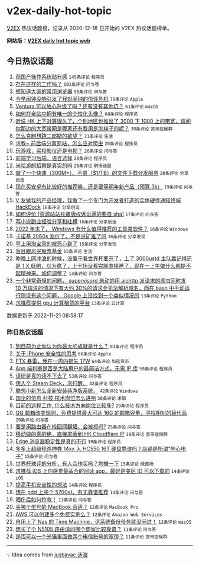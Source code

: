 # v2ex-daily-hot-topic

[V2EX](https://www.v2ex.com/) 热议话题榜，记录从 2020-12-18 日开始的 V2EX 热议话题榜单。

**网站版：[V2EX daily hot topic web](https://boojack.github.io/v2ex-daily-hot-topic-web/)**

## 今日热议话题

<!-- TODAY BEGIN -->

1. [观国产操作系统贴有感](https://www.v2ex.com/t/896716) `145条评论` `程序员`
1. [存在这样的工作吗？](https://www.v2ex.com/t/896711) `101条评论` `问与答`
1. [想知道大家的常用浏览器](https://www.v2ex.com/t/896743) `95条评论` `问与答`
1. [今早闹钟没响引发了我对闹钟的信任危机](https://www.v2ex.com/t/896693) `79条评论` `Apple`
1. [Ventura 可以放心升级了吗？还有没有其他坑？](https://www.v2ex.com/t/896687) `61条评论` `macOS`
1. [如何在全站中拥有唯一的个性化头像？](https://www.v2ex.com/t/896721) `60条评论` `程序员`
1. [听说 HK 上下对等很久了，个别地区也推出了 3000 下 1000 上的带宽，请问你那边的大宽带网是哪家还有费用是怎样子的呢？](https://www.v2ex.com/t/896733) `38条评论` `宽带症候群`
1. [怎么克制想跷二郎腿的欲望？](https://www.v2ex.com/t/896784) `21条评论` `生活`
1. [求教~ 前后端分离网站，怎么应对爬虫](https://www.v2ex.com/t/896776) `20条评论` `程序员`
1. [玩游戏，买投影仪还是电视？](https://www.v2ex.com/t/896774) `20条评论` `问与答`
1. [前端学习后端，语言选择](https://www.v2ex.com/t/896745) `20条评论` `程序员`
1. [米哈游的招聘是真实的吗](https://www.v2ex.com/t/896726) `20条评论` `职场话题`
1. [做了一个快速（300M+）、不贵（$1/TB）的文件下载分发服务](https://www.v2ex.com/t/896688) `20条评论` `分享创造`
1. [现在买安卓有比较好的推荐嘛，还是要等明年新产品（预算 3k）](https://www.v2ex.com/t/896722) `19条评论` `问与答`
1. [V 友做我的产品经理，我做了一个专门为开发者打造的实体硬件通知终端 HackDock](https://www.v2ex.com/t/896690) `18条评论` `分享创造`
1. [如何评价 [资源站站长被版权诉讼逼的要自 sha]](https://www.v2ex.com/t/896772) `17条评论` `问与答`
1. [写小说副业经验分享和吐槽](https://www.v2ex.com/t/896811) `16条评论` `分享创造`
1. [2022 年末了， Windows 有什么值得推荐的工具类软件？](https://www.v2ex.com/t/896808) `16条评论` `Windows`
1. [卡诺基 2060s 涨价了，不是说矿难了吗](https://www.v2ex.com/t/896691) `16条评论` `分享发现`
1. [早上用淘宝真的被恶心到了](https://www.v2ex.com/t/896709) `15条评论` `分享发现`
1. [盲目跟风买股票基金](https://www.v2ex.com/t/896701) `15条评论` `生活`
1. [昨晚上网冲浪的时候，没事干看世界杯要开了，上了 3000ustd 主队赢记得还是 1.X 低赔，以为稳了，上半场没看完就直接睡了，现在一上午做什么都提不起精神来。如何调整？](https://www.v2ex.com/t/896787) `14条评论` `问与答`
1. [一个非常奇怪的问题， supervisord 启动的用 aiohttp 发请求的爬虫同时发 10 万请求的情况下有大约 30%的请求会无法解析域名，而在 bash 中手动运行则没有这个问题， Google 上没找到一个类似情况的](https://www.v2ex.com/t/896755) `13条评论` `Python`
1. [求推荐提供 gpu 计算租赁的平台](https://www.v2ex.com/t/896737) `13条评论` `云计算`

数据更新于 2022-11-21 08:58:17

<!-- TODAY END -->

### 昨日热议话题

<!-- YESTERDAY BEGIN -->

1. [到目前为止你认为你最大的成就是什么？](https://www.v2ex.com/t/896580) `83条评论` `程序员`
1. [关于 iPhone 安全性的思考](https://www.v2ex.com/t/896534) `66条评论` `Apple`
1. [FTX 暴雷，我在一周内损失 17W](https://www.v2ex.com/t/896592) `64条评论` `加密货币`
1. [App 端判断是否是大陆用户的最简洁方式，无需 IP 库](https://www.v2ex.com/t/896602) `59条评论` `程序员`
1. [读研是真的读不下去了](https://www.v2ex.com/t/896530) `53条评论` `问与答`
1. [想入个 Steam Deck，求打醒。](https://www.v2ex.com/t/896537) `42条评论` `程序员`
1. [联想小新怎么全新安装纯净版系统。](https://www.v2ex.com/t/896584) `42条评论` `Windows`
1. [国企的信息 科技 技术岗位怎么进啊](https://www.v2ex.com/t/896533) `38条评论` `求职`
1. [目前的远程工作, 什么技术方向岗位比较多?](https://www.v2ex.com/t/896516) `29条评论` `程序员`
1. [QQ 邮箱改变规则，免费提供最大可达 16G 的邮箱容量，寻找相对的替代品](https://www.v2ex.com/t/896583) `29条评论` `问与答`
1. [要是用路由器在校园网翻墙，会被抓吗?](https://www.v2ex.com/t/896644) `25条评论` `问与答`
1. [移动做的真的绝，直接屏蔽到 HK Cloudflare IP](https://www.v2ex.com/t/896616) `19条评论` `宽带症候群`
1. [Edge 浏览器稳定性是真的不行](https://www.v2ex.com/t/896614) `19条评论` `程序员`
1. [多多上超级秒杀神券 14xx 入 HC550 16T 硬盘靠谱吗？店铺是所谓“坤心电子”](https://www.v2ex.com/t/896642) `15条评论` `问与答`
1. [世界杯球评的分析，有人合作买吗？均摊一下](https://www.v2ex.com/t/896557) `15条评论` `绿茵场`
1. [求推荐 iOS 上你感觉最适合的阅读 app，最好是美区 ID 可以下载的](https://www.v2ex.com/t/896617) `14条评论` `iOS`
1. [提高手机安全性的想法](https://www.v2ex.com/t/896613) `14条评论` `程序员`
1. [想在 pdd 上买个 5700xt，有无靠谱推荐](https://www.v2ex.com/t/896576) `14条评论` `问与答`
1. [晒伤后如何抢救！](https://www.v2ex.com/t/896618) `13条评论` `问与答`
1. [买哪个型号的 MacBook 合适？](https://www.v2ex.com/t/896638) `12条评论` `MacBook Pro`
1. [AWS 可以创建多个免费实例么？](https://www.v2ex.com/t/896600) `12条评论` `Amazon Web Services`
1. [自用上了 Nas 的 Time Machine，这系统备份任务就没闲过！](https://www.v2ex.com/t/896591) `12条评论` `macOS`
1. [想买了个 N5105 路由请问哪个商家比较靠谱？](https://www.v2ex.com/t/896656) `11条评论` `问与答`
1. [是否可以一个光猫里面做两个电信账号的宽带？](https://www.v2ex.com/t/896597) `11条评论` `宽带症候群`

<!-- YESTERDAY END -->

---

💡 Idea comes from [justjavac 迷渡](https://github.com/justjavac/)
